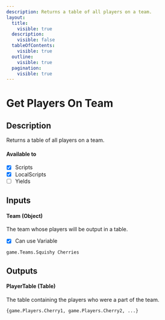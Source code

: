 ```yaml
---
description: Returns a table of all players on a team.
layout:
  title:
    visible: true
  description:
    visible: false
  tableOfContents:
    visible: true
  outline:
    visible: true
  pagination:
    visible: true
---
```


# Get Players On Team

## Description

Returns a table of all players on a team.

#### Available to

* [x] Scripts
* [x] LocalScripts
* [ ] Yields

## Inputs

#### Team (Object)

The team whose players will be output in a table.

* [x] Can use Variable

```
game.Teams.Squishy Cherries
```

## Outputs

#### PlayerTable (Table)

The table containing the players who were a part of the team.

```
{game.Players.Cherry1, game.Players.Cherry2, ...}
```
